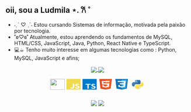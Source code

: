 ## oii, sou a Ludmila ⋆. 𐙚 ̊


- ˗ˏˋ ♡ ˎˊ˗ Estou cursando Sistemas de informação, motivada pela paixão por tecnologia.
- ˚ʚ♡ɞ˚ Atualmente, estou aprendendo os fundamentos de MySQL, HTML/CSS, JavaScript, Java, Python, React Native e TypeScript.
- 💻☕︎ Tenho muito interesse em algumas tecnologias como : Python, MySQL, JavaScript e afins;


<div align="center">
  <a href="https://github.com/anuraghazra/github-readme-stats">
  <img height=200 align="center" src="https://github-readme-stats.vercel.app/api?username=lumiznx&show_icons=true&theme=dracula&card_width=300" />
</a>
<a href="https://github.com/anuraghazra/convoychat">
  <img height=200 align="center" src="https://github-readme-stats.vercel.app/api/top-langs?username=lumiznx&layout=compact&langs_count=8&card_width=300&show_icons=true&theme=dracula" />
</a>
</div>

<div align="center"><br>
  <img align="center"  height="30" width="40" src="https://cdn.jsdelivr.net/gh/devicons/devicon/icons/mysql/mysql-original-wordmark.svg">
  <img align="center" height="30" width="40" src="https://raw.githubusercontent.com/devicons/devicon/master/icons/javascript/javascript-plain.svg">
  <img align="center"  height="30" width="40" src="https://raw.githubusercontent.com/devicons/devicon/master/icons/typescript/typescript-plain.svg">
  <img align="center"  height="30" width="40" src="https://raw.githubusercontent.com/devicons/devicon/master/icons/html5/html5-original.svg">
  <img align="center"  height="30" width="40" src="https://raw.githubusercontent.com/devicons/devicon/master/icons/css3/css3-original.svg">
  <img align="center"  height="30" width="40" src="https://raw.githubusercontent.com/devicons/devicon/master/icons/python/python-original.svg">
</div>

  
  ##
 
<div align="center"> 
  
  <a href="https://www.instagram.com/lumiznx/" target="_blank"><img src="https://img.shields.io/badge/-Instagram-%23E4405F?style=for-the-badge&logo=instagram&logoColor=white" target="_blank"></a>
  <a href = "mailto:ludmilazanotelli1@gmail.com"><img src="https://img.shields.io/badge/-Gmail-%23333?style=for-the-badge&logo=gmail&logoColor=white" target="_blank"></a>

</div>
